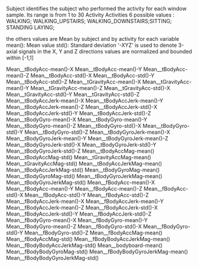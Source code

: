 Subject						identifies the subject who performed the activity for each window sample. Its range is from 1 to 30
Activity					Activities 6 possible values : WALKING; WALKING_UPSTAIRS; WALKING_DOWNSTAIRS;SITTING; STANDING LAYING;

the others values are  Mean by subject and  by activity for each variable
mean(): Mean value
std(): Standard deviation
'-XYZ' is used to denote 3-axial signals in the X, Y and Z directions
values are normalized and bounded within [-1,1]

Mean__tBodyAcc-mean()-X
Mean__tBodyAcc-mean()-Y
Mean__tBodyAcc-mean()-Z
Mean__tBodyAcc-std()-X
Mean__tBodyAcc-std()-Y
Mean__tBodyAcc-std()-Z
Mean__tGravityAcc-mean()-X
Mean__tGravityAcc-mean()-Y
Mean__tGravityAcc-mean()-Z
Mean__tGravityAcc-std()-X
Mean__tGravityAcc-std()-Y
Mean__tGravityAcc-std()-Z
Mean__tBodyAccJerk-mean()-X
Mean__tBodyAccJerk-mean()-Y
Mean__tBodyAccJerk-mean()-Z
Mean__tBodyAccJerk-std()-X
Mean__tBodyAccJerk-std()-Y
Mean__tBodyAccJerk-std()-Z
Mean__tBodyGyro-mean()-X
Mean__tBodyGyro-mean()-Y
Mean__tBodyGyro-mean()-Z
Mean__tBodyGyro-std()-X
Mean__tBodyGyro-std()-Y
Mean__tBodyGyro-std()-Z
Mean__tBodyGyroJerk-mean()-X
Mean__tBodyGyroJerk-mean()-Y
Mean__tBodyGyroJerk-mean()-Z
Mean__tBodyGyroJerk-std()-X
Mean__tBodyGyroJerk-std()-Y
Mean__tBodyGyroJerk-std()-Z
Mean__tBodyAccMag-mean()
Mean__tBodyAccMag-std()
Mean__tGravityAccMag-mean()
Mean__tGravityAccMag-std()
Mean__tBodyAccJerkMag-mean()
Mean__tBodyAccJerkMag-std()
Mean__tBodyGyroMag-mean()
Mean__tBodyGyroMag-std()
Mean__tBodyGyroJerkMag-mean()
Mean__tBodyGyroJerkMag-std()
Mean__fBodyAcc-mean()-X
Mean__fBodyAcc-mean()-Y
Mean__fBodyAcc-mean()-Z
Mean__fBodyAcc-std()-X
Mean__fBodyAcc-std()-Y
Mean__fBodyAcc-std()-Z
Mean__fBodyAccJerk-mean()-X
Mean__fBodyAccJerk-mean()-Y
Mean__fBodyAccJerk-mean()-Z
Mean__fBodyAccJerk-std()-X
Mean__fBodyAccJerk-std()-Y
Mean__fBodyAccJerk-std()-Z
Mean__fBodyGyro-mean()-X
Mean__fBodyGyro-mean()-Y
Mean__fBodyGyro-mean()-Z
Mean__fBodyGyro-std()-X
Mean__fBodyGyro-std()-Y
Mean__fBodyGyro-std()-Z
Mean__fBodyAccMag-mean()
Mean__fBodyAccMag-std()
Mean__fBodyBodyAccJerkMag-mean()
Mean__fBodyBodyAccJerkMag-std()
Mean__bodyboard-mean()
Mean__fBodyBodyGyroMag-std()
Mean__fBodyBodyGyroJerkMag-mean()
Mean__fBodyBodyGyroJerkMag-std()
